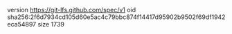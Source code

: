 version https://git-lfs.github.com/spec/v1
oid sha256:2f6d7934cd105d60e5ac4c79bbc874f14417d95902b9502f69df1942eca54897
size 1739
